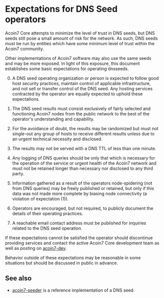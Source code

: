 Expectations for DNS Seed operators
====================================

Acoin7 Core attempts to minimize the level of trust in DNS seeds,
but DNS seeds still pose a small amount of risk for the network.
As such, DNS seeds must be run by entities which have some minimum
level of trust within the Acoin7 community.

Other implementations of Acoin7 software may also use the same
seeds and may be more exposed. In light of this exposure, this
document establishes some basic expectations for operating dnsseeds.

0. A DNS seed operating organization or person is expected to follow good
host security practices, maintain control of applicable infrastructure,
and not sell or transfer control of the DNS seed. Any hosting services
contracted by the operator are equally expected to uphold these expectations.

1. The DNS seed results must consist exclusively of fairly selected and
functioning Acoin7 nodes from the public network to the best of the
operator's understanding and capability.

2. For the avoidance of doubt, the results may be randomized but must not
single-out any group of hosts to receive different results unless due to an
urgent technical necessity and disclosed.

3. The results may not be served with a DNS TTL of less than one minute.

4. Any logging of DNS queries should be only that which is necessary
for the operation of the service or urgent health of the Acoin7
network and must not be retained longer than necessary nor disclosed
to any third party.

5. Information gathered as a result of the operators node-spidering
(not from DNS queries) may be freely published or retained, but only
if this data was not made more complete by biasing node connectivity
(a violation of expectation (1)).

6. Operators are encouraged, but not required, to publicly document the
details of their operating practices.

7. A reachable email contact address must be published for inquiries
related to the DNS seed operation.

If these expectations cannot be satisfied the operator should
discontinue providing services and contact the active Acoin7
Core development team as well as posting on
[acoin7-dev](https://groups.google.com/forum/#!forum/acoin7-dev).

Behavior outside of these expectations may be reasonable in some
situations but should be discussed in public in advance.

See also
----------
- [acoin7-seeder](https://github.com/pooler/acoin7-seeder) is a reference implementation of a DNS seed.
